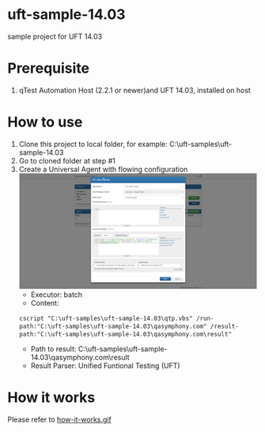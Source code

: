 # uft-sample-14.03
sample project for UFT 14.03
# Prerequisite
1. qTest Automation Host (2.2.1 or newer)and UFT 14.03, installed on host
# How to use
1. Clone this project to local folder, for example: C:\uft-samples\uft-sample-14.03
2. Go to cloned folder at step #1
3. Create a Universal Agent with flowing configuration ![universal-agent-with-uft.png](/images/universal-agent-with-uft.png)
    - Executor: batch
    - Content: 
    ```
    cscript "C:\uft-samples\uft-sample-14.03\qtp.vbs" /run-path:"C:\uft-samples\uft-sample-14.03\qasymphony.com" /result-path:"C:\uft-samples\uft-sample-14.03\qasymphony.com\result"
    ```
    - Path to result: C:\uft-samples\uft-sample-14.03\qasymphony.com\result
    - Result Parser: Unified Funtional Testing (UFT)
# How it works
Please refer to [how-it-works.gif](/images/how-it-works.gif)

